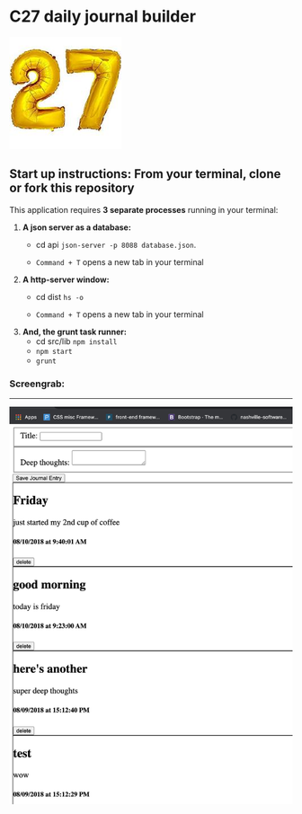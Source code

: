 # C27 daily journal builder
![C27icon](/c27.jpeg)


## Start up instructions:  From your terminal, clone or fork this repository

This application requires **3 separate processes** running in your terminal:

1. **A json server as a database:**
    * cd api ```json-server -p 8088 database.json```.

    *  ```Command + T```  opens a new tab in your terminal
1. **A http-server window:**
    * cd dist ``` hs -o ```

    * ```Command + T```  opens a new tab in your terminal
1. **And, the grunt task runner:**
    * cd src/lib ```npm install```
    * ```npm start```
    * ```grunt```

### Screengrab:
------------------
![screengrab](/c27_dailyjournal_screengrab.png)
